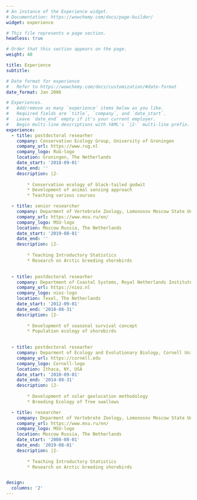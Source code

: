 ```yaml
---
# An instance of the Experience widget.
# Documentation: https://wowchemy.com/docs/page-builder/
widget: experience

# This file represents a page section.
headless: true

# Order that this section appears on the page.
weight: 40

title: Experience
subtitle:

# Date format for experience
#   Refer to https://wowchemy.com/docs/customization/#date-format
date_format: Jan 2006

# Experiences.
#   Add/remove as many `experience` items below as you like.
#   Required fields are `title`, `company`, and `date_start`.
#   Leave `date_end` empty if it's your current employer.
#   Begin multi-line descriptions with YAML's `|2-` multi-line prefix.
experience:
  - title: postdoctoral researher
    company: Conservation Ecology Group, University of Groningen
    company_url: https://www.rug.nl
    company_logo: RuG-logo
    location: Groningen, The Netherlands
    date_start: '2018-09-01'
    date_end: ''
    description: |2-
              
        * Conservation ecology of black-tailed godwit
        * Development of animal sensing approach
        * Teaching various courses

  - title: senior researcher
    company: Deparment of Vertebrate Zoology, Lomonosov Moscow State University
    company_url: https://www.msu.ru/en/
    company_logo: MSU-logo
    location: Moscow Russia, The Netherlands
    date_start: '2019-08-01'
    date_end: ''
    description: |2-
    
        * Teaching Introductory Statistics
        * Research on Arctic breeding shorebirds

        
  - title: postdoctoral researher
    company: Department of Coastal Systems, Royal Netherlands Institute for Sea Research
    company_url: https://nioz.nl
    company_logo: nioz-logo
    location: Texel, The Netherlands
    date_start: '2012-09-01'
    date_end: '2018-08-31'
    description: |2-
    
        * Development of seasonal survival concept
        * Population ecology of shorebirds
        

  - title: postdoctoral researher
    company: Deparment of Ecology and Evolutionary Biology, Cornell University
    company_url: https://cornell.edu
    company_logo: Cornell-logo
    location: Ithaca, NY, USA
    date_start: '2010-09-01'
    date_end: '2014-08-31'
    description: |2-
    
        * Development of solar geolocation methodology
        * Breeding Ecology of Tree swallows

  - title: researcher
    company: Deparment of Vertebrate Zoology, Lomonosov Moscow State University
    company_url: https://www.msu.ru/en/
    company_logo: MSU-logo
    location: Moscow Russia, The Netherlands
    date_start: '2008-08-01'
    date_end: '2019-08-01'
    description: |2-
    
        * Teaching Introductory Statistics
        * Research on Arctic breeding shorebirds


design:
  columns: '2'
---
```

